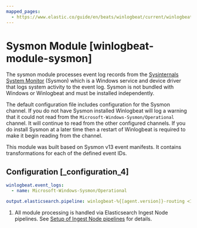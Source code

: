 ```yaml
---
mapped_pages:
  - https://www.elastic.co/guide/en/beats/winlogbeat/current/winlogbeat-module-sysmon.html
---
```


# Sysmon Module [winlogbeat-module-sysmon]

The sysmon module processes event log records from the [Sysinternals System Monitor](https://docs.microsoft.com/en-us/sysinternals/downloads/sysmon) (Sysmon) which is a Windows service and device driver that logs system activity to the event log. Sysmon is not bundled with Windows or Winlogbeat and must be installed independently.

The default configuration file includes configuration for the Sysmon channel. If you do not have Sysmon installed Winlogbeat will log a warning that it could not read from the `Microsoft-Windows-Sysmon/Operational` channel. It will continue to read from the other configured channels. If you do install Sysmon at a later time then a restart of Winlogbeat is required to make it begin reading from the channel.

This module was built based on Sysmon v13 event manifests. It contains transformations for each of the defined event IDs.


## Configuration [_configuration_4]

```yaml
winlogbeat.event_logs:
  - name: Microsoft-Windows-Sysmon/Operational

output.elasticsearch.pipeline: winlogbeat-%{[agent.version]}-routing <1>
```

1. All module processing is handled via Elasticsearch Ingest Node pipelines. See [Setup of Ingest Node pipelines](/reference/winlogbeat/winlogbeat-modules.md#winlogbeat-modules-setup) for details.


